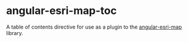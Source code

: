 # angular-esri-map-toc
A table of contents directive for use as a plugin to the [angular-esri-map](https://github.com/Esri/angular-esri-map) library.
